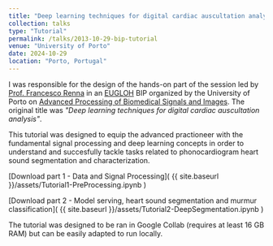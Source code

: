 ```yaml
---
title: "Deep learning techniques for digital cardiac auscultation analysis - Hands on session"
collection: talks
type: "Tutorial"
permalink: /talks/2013-10-29-bip-tutorial
venue: "University of Porto"
date: 2024-10-29
location: "Porto, Portugal"
---
```


I was responsible for the design of the hands-on part of the session led by [Prof. Francesco Renna](https://scholar.google.com/citations?user=ZePbZnYAAAAJ&hl=en&oi=ao) in an [EUGLOH](https://www.eugloh.eu/about-eugloh/member-universities/) BIP organized by the University of Porto on [Advanced Processing of Biomedical Signals and Images](https://a-bip.pt/). The original title was _"Deep learning techniques for digital cardiac auscultation analysis"_. 

This tutorial was designed to equip the advanced practioneer with the fundamental signal processing and deep learning concepts in order to understand and succesfully tackle tasks related to phonocardiogram heart sound segmentation and characterization. 

[Download part 1 - Data and Signal Processing]( {{ site.baseurl }}/assets/Tutorial1-PreProcessing.ipynb )

[Download part 2 - Model serving, heart sound segmentation and murmur classification]( {{ site.baseurl }}/assets/Tutorial2-DeepSegmentation.ipynb )


The tutorial was designed to be ran in Google Collab (requires at least 16 GB RAM) but can be easily adapted to run locally. 


